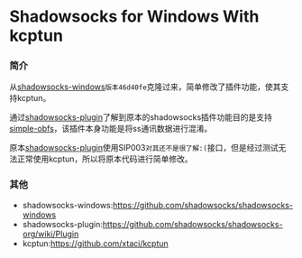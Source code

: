 Shadowsocks for Windows With kcptun
=======================
### 简介
从[shadowsocks-windows]`版本46d40fe`克隆过来，简单修改了插件功能，使其支持kcptun。

通过[shadowsocks-plugin]了解到原本的shadowsocks插件功能目的是支持[simple-obfs]，该插件本身功能是将ss通讯数据进行混淆。

原本[shadowsocks-plugin]使用SIP003`对其还不是很了解:(`接口，但是经过测试无法正常使用kcptun，所以将原本代码进行简单修改。



### 其他
* shadowsocks-windows:https://github.com/shadowsocks/shadowsocks-windows
* shadowsocks-plugin:https://github.com/shadowsocks/shadowsocks-org/wiki/Plugin
* kcptun:https://github.com/xtaci/kcptun

[shadowsocks-windows]: https://github.com/shadowsocks/shadowsocks-windows
[shadowsocks-plugin]:https://github.com/shadowsocks/shadowsocks-org/wiki/Plugin
[simple-obfs]:https://github.com/shadowsocks/simple-obfs
